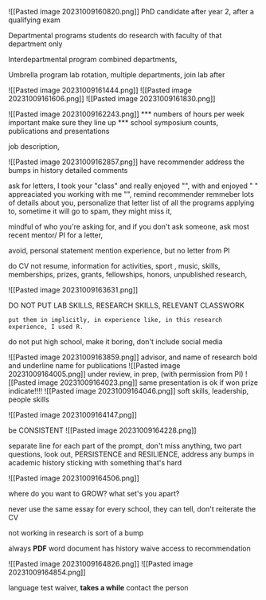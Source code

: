 ![[Pasted image 20231009160820.png]]
PhD candidate after year 2, after a qualifying exam

Departmental programs 
students do research with faculty of that department only

Interdepartmental program
combined departments, 

Umbrella program
lab rotation, multiple departments, join lab after

![[Pasted image 20231009161444.png]]
![[Pasted image 20231009161606.png]]
![[Pasted image 20231009161830.png]]

![[Pasted image 20231009162243.png]]
*** numbers of hours per week important
make sure they line up
*** school symposium counts, publications and presentations

job description, 

![[Pasted image 20231009162857.png]]
have recommender address the bumps in history
detailed comments

ask for letters, I took your "class" and really enjoyed "", with and enjoyed "  " appreaciated you working with me "", 
remind recommender remmeber lots of details about you, personalize that letter
list of all the programs applying to, sometime it will go to spam, they might miss it, 

mindful of who you're asking for, and if you don't ask someone, ask most recent mentor/ PI for a letter, 

avoid, personal statement mention experience, but no letter from PI 

do CV not resume, information for activities, sport , music, skills, memberships, prizes, grants, fellowships, honors, unpublished research, 

![[Pasted image 20231009163631.png]]


DO NOT PUT LAB SKILLS, RESEARCH SKILLS, RELEVANT CLASSWORK 

	put them in implicitly, in experience like, in this research experience, I used R.

do not put high school, make it boring, don't include social media

![[Pasted image 20231009163859.png]]
advisor, and name of research
bold and underline name for publications
![[Pasted image 20231009164005.png]]
under review, in prep, (with permission from PI)
![[Pasted image 20231009164023.png]]
same presentation is ok
if won prize indicate!!!!
![[Pasted image 20231009164046.png]]
soft skills, leadership, people skills

![[Pasted image 20231009164147.png]]

be CONSISTENT
![[Pasted image 20231009164228.png]]

separate line for each part of the prompt, don't miss anything, two part questions, look out, 
PERSISTENCE and RESILIENCE, address any bumps in academic history
sticking with something that's hard

![[Pasted image 20231009164506.png]]

where do you want to GROW? 
what set's you apart? 

never use the same essay for every school, they can tell,
don't reiterate the CV 

not working in research is sort of a bump

always
**PDF**
word document has history
waive access to recommendation

![[Pasted image 20231009164826.png]]
![[Pasted image 20231009164854.png]]

language test waiver, **takes a while** contact the person 